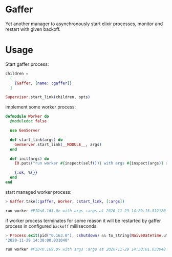# Gaffer

Yet another manager to asynchronously start elixir processes, monitor and restart with given backoff.

# Usage

Start gaffer process:

```elixir
children =
  [
    {Gaffer, [name: :gaffer]}
  ]

Supervisor.start_link(children, opts)
```

implement some worker process:

```elixir
defmodule Worker do
  @moduledoc false

  use GenServer

  def start_link(args) do
    GenServer.start_link(__MODULE__, args)
  end

  def init(args) do
    IO.puts("run worker #{inspect(self())} with args #{inspect(args)} at #{NaiveDateTime.utc_now()}")

    {:ok, %{}}
  end
end
```

start managed worker process:

```elixir
> Gaffer.take(:gaffer, Worker, :start_link, [:args])

run worker #PID<0.163.0> with args :args at 2020-11-29 14:29:15.812120
```

if worker process terminates for some reason it will be restarted
by gaffer process in configured `backoff` milliseconds:

```elixir
> Process.exit(pid("0.163.0"), :shutdown) && to_string(NaiveDateTime.utc_now())
"2020-11-29 14:30:00.031040"

run worker #PID<0.169.0> with args :args at 2020-11-29 14:30:01.033048
```

